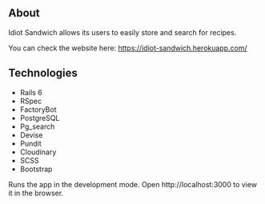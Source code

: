 ## About
Idiot Sandwich allows its users to easily store and search for recipes. 

You can check the website here: https://idiot-sandwich.herokuapp.com/

## Technologies
* Rails 6
* RSpec
* FactoryBot
* PostgreSQL
* Pg_search
* Devise
* Pundit
* Cloudinary
* SCSS
* Bootstrap

Runs the app in the development mode.
Open http://localhost:3000 to view it in the browser.
